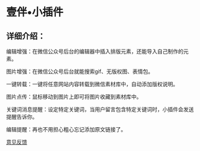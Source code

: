 # 壹伴•小插件

## 详细介绍：

编辑增强：在微信公众号后台的编辑器中插入排版元素，还能导入自己制作的元素。

图片增强：在微信公众号后台就能搜索gif、无版权图、表情包。

一键转载：一键将任意网站内容转载到微信素材库中，自动添加版权说明。

图片点传：鼠标移动到图片上即可将图片收藏到素材库中。

关键词消息提醒：设定特定关键词，当用户留言包含特定关键词时，小插件会发送提醒告诉你。

编辑提醒：再也不用担心粗心忘记添加原文链接了。

[意见反馈](https://jinshuju.net/f/f1xJYH)